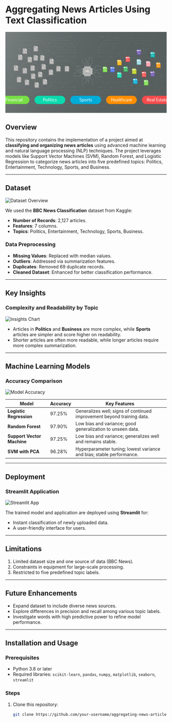 # Aggregating News Articles Using Text Classification

![Project Banner](image/ML2.jpg "Aggregating News Articles Banner")

## Overview
This repository contains the implementation of a project aimed at **classifying and organizing news articles** using advanced machine learning and natural language processing (NLP) techniques. The project leverages models like Support Vector Machines (SVM), Random Forest, and Logistic Regression to categorize news articles into five predefined topics: Politics, Entertainment, Technology, Sports, and Business.

---

## Dataset
![Dataset Overview](images/dataset_overview.png "Dataset Overview")

We used the **BBC News Classification** dataset from Kaggle:
- **Number of Records**: 2,127 articles.
- **Features**: 7 columns.
- **Topics**: Politics, Entertainment, Technology, Sports, Business.

### Data Preprocessing
- **Missing Values**: Replaced with median values.
- **Outliers**: Addressed via summarization features.
- **Duplicates**: Removed 69 duplicate records.
- **Cleaned Dataset**: Enhanced for better classification performance.

---

## Key Insights
### Complexity and Readability by Topic
![Insights Chart](images/complexity_vs_readability.png "Complexity vs Readability")

- Articles in **Politics** and **Business** are more complex, while **Sports** articles are simpler and score higher on readability.
- Shorter articles are often more readable, while longer articles require more complex summarization.

---

## Machine Learning Models
### Accuracy Comparison
![Model Accuracy](images/model_accuracy.png "Model Accuracy")

| Model                      | Accuracy   | Key Features                                                                 |
|----------------------------|------------|------------------------------------------------------------------------------|
| **Logistic Regression**    | 97.25%     | Generalizes well; signs of continued improvement beyond training data.       |
| **Random Forest**          | 97.90%     | Low bias and variance; good generalization to unseen data.                   |
| **Support Vector Machine** | 97.25%     | Low bias and variance; generalizes well and remains stable.                  |
| **SVM with PCA**           | 96.28%     | Hyperparameter tuning; lowest variance and bias; stable performance.         |

---

## Deployment
### Streamlit Application
![Streamlit App](images/streamlit_ui.png "Streamlit UI")

The trained model and application are deployed using **Streamlit** for:
- Instant classification of newly uploaded data.
- A user-friendly interface for users.

---

## Limitations
1. Limited dataset size and one source of data (BBC News).
2. Constraints in equipment for large-scale processing.
3. Restricted to five predefined topic labels.

---

## Future Enhancements
- Expand dataset to include diverse news sources.
- Explore differences in precision and recall among various topic labels.
- Investigate words with high predictive power to refine model performance.

---

## Installation and Usage

### Prerequisites
- Python 3.8 or later
- Required libraries: `scikit-learn`, `pandas`, `numpy`, `matplotlib`, `seaborn`, `streamlit`

### Steps
1. Clone this repository:
   ```bash
   git clone https://github.com/your-username/aggregating-news-articles.git

